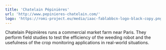 ```yaml
---
title: 'Chatelain Pépinières'
url: 'http://www.pepinieres-chatelain.com/'
logo: 'https://romi-project.eu/media/iaac-fablabbcn-logo-black-copy.png'
---
```


Chatelain Pépinières runs a commercial market farm near Paris. They perform field studies to test the efficiency of the weeding robot and the usefulness of the crop monitoring applications in real-world situations.
